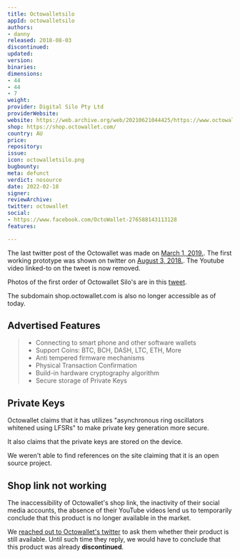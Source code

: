 ```yaml
---
title: Octowalletsilo
appId: octowalletsilo
authors:
- danny
released: 2018-08-03
discontinued: 
updated: 
version: 
binaries: 
dimensions:
- 44
- 44
- 7
weight: 
provider: Digital Silo Pty Ltd
providerWebsite: 
website: https://web.archive.org/web/20210621044425/https://www.octowallet.com/
shop: https://shop.octowallet.com/
country: AU
price: 
repository: 
issue: 
icon: octowalletsilo.png
bugbounty: 
meta: defunct
verdict: nosource
date: 2022-02-18
signer: 
reviewArchive: 
twitter: octowallet
social:
- https://www.facebook.com/OctoWallet-276588143113128
features: 

---
```


The last twitter post of the Octowallet was made on [March 1, 2019.](https://twitter.com/OctoWallet/status/1079365807707086848). The first working prototype was shown on twitter on [August 3, 2018.](https://twitter.com/OctoWallet/status/1025206431505502208). The Youtube video linked-to on the tweet is now removed. 

Photos of the first order of Octowallet Silo's are in this [tweet](https://twitter.com/OctoWallet/status/1096284595962564608/photo/2).

The subdomain shop.octowallet.com is also no longer accessible as of today.

## Advertised Features

> - Connecting to smart phone and other software wallets
> - Support Coins: BTC, BCH, DASH, LTC, ETH, More
> - Anti tempered firmware mechanisms
> - Physical Transaction Confirmation
> - Build-in hardware cryptography algorithm
> - Secure storage of Private Keys

## Private Keys

Octowallet claims that it has utilizes "asynchronous ring oscillators whitened using LFSRs" to make private key generation more secure.

It also claims that the private keys are stored on the device.

We weren't able to find references on the site claiming that it is an open source project.

## Shop link not working

The inaccessibility of Octowallet's shop link, the inactivity of their social media accounts, the absence of their YouTube videos lend us to temporarily conclude that this product is no longer available in the market.  

We [reached out to Octowallet's twitter](https://twitter.com/BitcoinWalletz/status/1485533095663398913) to ask them whether their product is still available. Until such time they reply, we would have to conclude that this product was already **discontinued**.